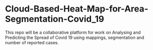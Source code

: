 # Cloud-Based-Heat-Map-for-Area-Segmentation-Covid_19
This repo will be a collaborative platform for work on Analysing and Predicting the Spread of Covid 19 using mappings, segmentation and number of reported cases.
